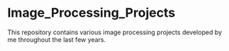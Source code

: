 # Image_Processing_Projects
This repository contains various image processing projects developed by me throughout the last few years.
